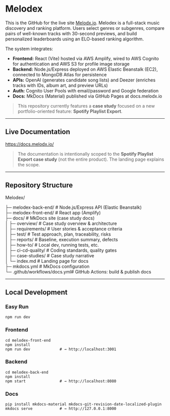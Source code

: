 # Melodex

This is the GitHub for the live site [Melodx.io](https://docs.melodx.io). Melodex is a full-stack music discovery and ranking platform. Users select genres or subgenres, compare pairs of well-known tracks with 30-second previews, and build personalized leaderboards using an ELO-based ranking algorithm. 

The system integrates:

- **Frontend:** React (Vite) hosted via AWS Amplify, wired to AWS Cognito for authentication and AWS S3 for profile image storage  
- **Backend:** Node.js/Express deployed on AWS Elastic Beanstalk (EC2), connected to MongoDB Atlas for persistence  
- **APIs:** OpenAI (generates candidate song lists) and Deezer (enriches tracks with IDs, album art, and preview URLs)  
- **Auth:** Cognito User Pools with email/password and Google federation
- **Docs:** MkDocs (Material) published via GitHub Pages at docs.melodx.io

> This repository currently features a **case study** focused on a new portfolio-oriented feature: **Spotify Playlist Export**.

---

## Live Documentation

https://docs.melodx.io/

> The documentation is intentionally scoped to the **Spotify Playlist Export case study** (not the entire product). The landing page explains the scope.

---

## Repository Structure

Melodex/

├─ melodex-back-end/ # Node.js/Express API (Elastic Beanstalk)  
├─ melodex-front-end/ # React app (Amplify)  
├─ docs/ # MkDocs site (case study docs)  
│ ├─ overview/ # Case study overview & architecture  
│ ├─ requirements/ # User stories & acceptance criteria  
│ ├─ test/ # Test approach, plan, traceability, risks  
│ ├─ reports/ # Baseline, execution summary, defects  
│ ├─ how-to/ # Local dev, running tests, etc.  
│ ├─ ci-cd-quality/ # Coding standards, quality gates  
│ ├─ case-studies/ # Case study narrative  
│ └─ index.md # Landing page for docs  
├─ mkdocs.yml # MkDocs configuration  
└─ .github/workflows/docs.yml# GitHub Actions: build & publish docs  

---

## Local Development

### Easy Run
    npm run dev

### Frontend
    cd melodex-front-end
    npm install
    npm run dev             # → http://localhost:3001

### Backend
    cd melodex-back-end
    npm install
    npm start               # → http://localhost:8080
    
### Docs
    pip install mkdocs-material mkdocs-git-revision-date-localized-plugin
    mkdocs serve            # → http://127.0.0.1:8000
